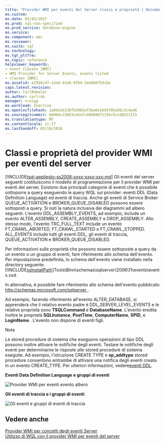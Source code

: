 ```yaml
---
title: "Provider WMI per eventi del Server classi e proprietà | Documenti Microsoft"
ms.custom: 
ms.date: 03/03/2017
ms.prod: sql-non-specified
ms.prod_service: database-engine
ms.service: 
ms.component: wmi
ms.reviewer: 
ms.suite: sql
ms.technology: 
ms.tgt_pltfrm: 
ms.topic: reference
helpviewer_keywords:
- event classes [WMI]
- WMI Provider for Server Events, events listed
- classes [WMI]
ms.assetid: e2916cd7-a3ed-41e6-97b4-2ee060754cbe
caps.latest.revision: 
author: CarlRabeler
ms.author: carlrab
manager: craigg
ms.workload: Inactive
ms.openlocfilehash: 2a8d1eb13bfb3962af3ba0e1b45f05a5bc3c4a46
ms.sourcegitcommit: 0d904c23663cebafc48609671156c5ccd8521315
ms.translationtype: MT
ms.contentlocale: it-IT
ms.lasthandoff: 03/19/2018
---
```

# <a name="wmi-provider-for-server-events-classes-and-properties"></a>Classi e proprietà del provider WMI per eventi del server
[!INCLUDE[tsql-appliesto-ss2008-xxxx-xxxx-xxx-md](../../includes/tsql-appliesto-ss2008-xxxx-xxxx-xxx-md.md)]
  Gli eventi del server seguenti costituiscono il modello di programmazione per il provider WMI per eventi del server. Esistono due principali categorie di eventi che è possibile sottoporre a query eseguendo le query WQL sul provider: eventi DDL (Data Definition Language) ed eventi di traccia. Anche gli eventi di Service Broker QUEUE_ACTIVATION e BROKER_QUEUE_DISABLED possono essere sottoposti a query. Si noti la natura inclusiva dei diagrammi ad albero seguenti. L'evento DDL_ASSEMBLY_EVENTS, ad esempio, include un evento ALTER_ASSEMBLY, CREATE_ASSEMBLY e DROP_ASSEMBLY. Allo stesso modo, l'evento TRC_FULL_TEXT include un evento FT_CRAWL_ABORTED, FT_CRAWL_STARTED e FT_CRAWL_STOPPED. ALL_EVENTS include tutti gli eventi DDL, gli eventi di traccia, QUEUE_ACTIVATION e BROKER_QUEUE_DISABLED.  
  
 Per informazioni sulle proprietà che possono essere sottoposte a query da un evento o un gruppo di eventi, fare riferimento allo schema dell'evento. Per impostazione predefinita, lo schema dell'evento viene installato nella directory seguente: [!INCLUDE[ssInstallPath](../../includes/ssinstallpath-md.md)]Tools\Binn\schemas\sqlserver\2006\11\events\events.xsd.  
  
 In alternativa, è possibile fare riferimento allo schema dell'evento pubblicato [ http://schemas.microsoft.com/sqlserver ](http://go.microsoft.com/fwlink/?linkid=43100).  
  
 Ad esempio, facendo riferimento all'evento ALTER_DATABASE, si apprenderà che il relativo evento padre è DDL_SERVER_LEVEL_EVENTS e le relative proprietà sono **TSQLCommand** e **DatabaseName**. L'evento eredita inoltre le proprietà **SQLInstance**, **PostTime**, **ComputerName**, **SPID**, e **LoginName** . L'evento non dispone di eventi figli.  
  
> [!NOTE]  
>  Le stored procedure di sistema che eseguono operazioni di tipo DDL possono inoltre attivare le notifiche degli eventi. Testare le notifiche degli eventi per determinarne le risposte alle stored procedure di sistema eseguite. Ad esempio, l'istruzione CREATE TYPE e **sp_addtype** stored procedure consentono entrambe di attivare una notifica degli eventi creata in un evento CREATE_TYPE. Per ulteriori informazioni, vedere[eventi DDL](../../relational-databases/triggers/ddl-events.md).  
  
 **Eventi Data Definition Language e gruppi di eventi**  
  
 ![Provider WMI per eventi evento albero](../../relational-databases/wmi-provider-server-events/media/sql-wmi-ddl-events-ktm.gif "Provider WMI per la struttura di evento di eventi Server")  
  
 **Gli eventi di traccia e i gruppi di eventi**  
  
 ![Gli eventi e gruppi di eventi di traccia](../../relational-databases/wmi-provider-server-events/media/sql-wmi-trc-all-events.gif "gli eventi e gruppi di eventi di traccia")  
  
## <a name="see-also"></a>Vedere anche  
 [Provider WMI per concetti degli eventi Server](../../relational-databases/wmi-provider-server-events/wmi-provider-for-server-events-concepts.md)   
 [Utilizzo di WQL con il provider WMI per eventi del server](../../relational-databases/wmi-provider-server-events/using-wql-with-the-wmi-provider-for-server-events.md)  
  
  
